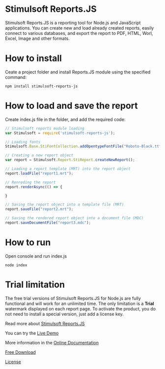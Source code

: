 # Stimulsoft Reports.JS
Stimulsoft Reports.JS is a reporting tool for Node.js and JavaScript applications. You can create new and load already created reports, easily connect to various databases, and export the report to PDF, HTML, Worl, Excel, Image and other formats.

# How to install
Ceate a project folder and install Reports.JS module using the specified command:
```
npm install stimulsoft-reports-js
```

# How to load and save the report
Create index.js file in the folder, and add the required code:
```js
// Stimulsoft reports module loading
var Stimulsoft = require('stimulsoft-reports-js');

// Loading fonts
Stimulsoft.Base.StiFontCollection.addOpentypeFontFile("Roboto-Black.ttf");

// Creating a new report object
var report = Stimulsoft.Report.StiReport.createNewReport();

// Loading a report template (MRT) into the report object
report.loadFile("report1.mrt");

// Renreding the report
report.renderAsync(() => {

}

// Saving the report object into a template file (MRT)
report.saveFile("report2.mrt");

// Saving the rendered report object into a document file (MDC)
report.saveDocumentFile("report3.mdc");
```

# How to run
Open console and run index.js
```
node index
```

# Trial limitation
The free trial versions of Stimulsoft Reports.JS for Node.js are fully functional and will work for an unlimited time. The only limitation is a **Trial** watermark displayed on each report page. To activate the product, you do not need to install a special version, just add a license key.

Read more about [Stimulsoft Reports.JS](https://www.stimulsoft.com/en/products/reports-js)

You can try the [Live Demo](http://demo.stimulsoft.com/#Js)

More information in the [Online Documentation](https://www.stimulsoft.com/en/documentation/online/programming-manual/index.html?reports_js.htm)

[Free Download](https://www.stimulsoft.com/en/downloads)

[License](LICENSE.md)

